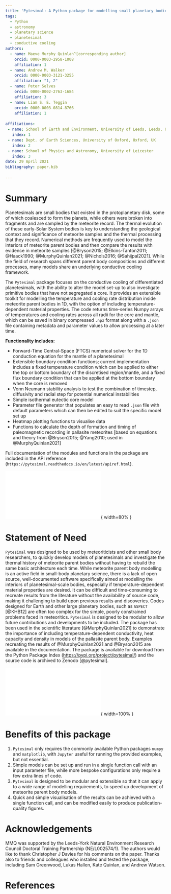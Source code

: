 ```yaml
---
title: 'Pytesimal: A Python package for modelling small planetary bodies'
tags:
  - Python
  - astronomy
  - planetary science
  - planetesimal
  - conductive cooling
authors:
  - name: Maeve Murphy Quinlan^[corresponding author]
    orcid: 0000-0003-2958-1008
    affiliation: 1
  - name: Andrew M. Walker
    orcid: 0000-0003-3121-3255
    affiliation: "1, 2"
  - name: Peter Selves
    orcid: 0000-0002-2763-1684
    affiliation: 3
  - name: Liam S. E. Teggin
    orcid: 0000-0003-0814-8766
    affiliation: 1

affiliations:
 - name: School of Earth and Environment, University of Leeds, Leeds, UK
   index: 1
 - name: Dept. of Earth Sciences, University of Oxford, Oxford, UK
   index: 2
 - name: School of Physics and Astronomy, University of Leicester
   index: 3
date: 29 April 2021
bibliography: paper.bib
   
---
```


# Summary

Planetesimals are small bodies that existed in the protoplanetary disk, some of which coalesced to form the planets, while others were broken into fragments and are sampled by the meteorite record.
The thermal evolution of these early-Solar System bodies is key to understanding the geological context and significance of meteorite samples and the thermal processing that they record.
Numerical methods are frequently used to model the interiors of meteorite parent bodies and then compare the results with evidence in meteorite samples [@Bryson2015; @Elkins-Tanton2011; @Haack1990; @MurphyQuinlan2021; @Nichols2016; @Sahijpal2021]. While the field of research spans different parent body compositions and different processes, many models share an underlying conductive cooling framework.

The `Pytesimal` package focuses on the conductive cooling of differentiated planetesimals, with the ability to alter the model set-up to also investigate primitive bodies that have not segregated a core. It provides an extensible toolkit for modelling the temperature and cooling rate distribution inside meteorite parent bodies in 1D, with the option of including temperature-dependent material properties. The code returns time-series Numpy arrays of temperatures and cooling rates across all radii for the core and mantle, which can be saved in binary compressed `.npz` format along with a `.json` file containing metadata and parameter values to allow processing at a later time.

**Functionality includes:**

* Forward-Time Central-Space (FTCS) numerical solver for the 1D conduction equation for the mantle of a planetesimal
* Extensible boundary condition functions; current implementation includes a fixed temperature condition which can be applied to either the top or bottom boundary of the discretised region/mantle, and a fixed flux boundary condition that can be applied at the bottom boundary when the core is removed
* Vonn Neumann stability analysis to test the combination of timestep, diffusivity and radial step for potential numerical instabilities
* Simple isothermal eutectic core model
* Parameter file generator that populates an easy to read `.json` file with default parameters which can then be edited to suit the specific model set up
* Heatmap plotting functions to visualise data
* Functions to calculate the depth of formation and timing of paleomagnetic recording in pallasite meteorites [based on equations and theory from @Bryson2015; @Yang2010; used in @MurphyQuinlan2021]

Full documentation of the modules and functions in the package are included in the API reference (`https://pytesimal.readthedocs.io/en/latest/apiref.html`).

![Cartoon sketch of model set-up, with different boundary conditions indicated by dotted and dashed lines; applications of different boundary conditions can be seen in the examples gallery in the documentation. \label{fig:model}](model_setups_edited_colours.pdf){ width=80% }

# Statement of Need

`Pytesimal` was designed to be used by meteoriticists and other small body researchers, to quickly develop models of planetesimals and investigate the thermal history of meteorite parent bodies without having to rebuild the same basic architecture each time. While meteorite parent body modelling is an active field in small-body planetary science, there is a lack of open source, well-documented software specifically aimed at modelling the interiors of  planetesimal-scale bodies, especially if temperature-dependent material properties are desired. It can be difficult and time-consuming to recreate results from the literature without the availability of source code, making it challenging to build upon previous results and discoveries. Codes designed for Earth and other large planetary bodies, such as `ASPECT` [@KHB12] are often too complex for the simple, poorly constrained problems faced in meteoritics. `Pytesimal` is designed to be modular to allow future contributions and developments to be included. The package has been used in the scientific literature [@MurphyQuinlan2021] to demonstrate the importance of including temperature-dependent conductivity, heat capacity and density in models of the pallasite parent body. Examples recreating the results of @MurphyQuinlan2021 and @Bryson2015 are available in the documentation. The package is available for download from the Python Package Index (https://pypi.org/project/pytesimal/) and the source code is archived to Zenodo [@pytesimal].

![Temperatures and cooling rates in two 250 km radius planetesimals, using temperature dependent material properties. Data produced and plotted with the `Pytesimal` package. (a) and (b) show a body with a 125 km core, while (c) and (d) show an entirely silicate body with no core. Annotations and lines to show the mantle, core and core crystallisation period are added later, outside of the included plotting functions. \label{fig:heatmap}](both_results.pdf){ width=100% }

# Benefits of this package

1. `Pytesimal` only requires the commonly available Python packages `numpy` and `matplotlib`, with `Jupyter` useful for running the provided examples, but not essential.
2. Simple models can be set up and run in a single function call with an input parameter file, while more bespoke configurations only require a few extra lines of code.
3. `Pytesimal` is designed to be modular and extensible so that it can apply to a wide range of modelling requirements, to speed up development of meteorite parent body models.
4. Quick and simple visualisation of the results can be achieved with a single function call, and can be modified easily to produce publication-quality figures.

# Acknowledgements

MMQ was supported by the Leeds-York Natural Environment Research Council Doctoral Training Partnership (NE/L002574/1). The authors would like to thank Christopher J Davies for his comments on the paper. Thanks also to friends and colleagues who installed and tested the package, including Sam Greenwood, Lukas Hallen, Kate Quinlan, and Andrew Watson.

# References